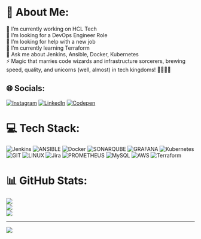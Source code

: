 # 💫 About Me:
🔭 I’m currently working on HCL Tech<br>👯 I’m looking for a DevOps Engineer Role<br>🤝 I’m looking for help with a new job<br>🌱 I’m currently learning Terraform<br>💬 Ask me about Jenkins, Ansible, Docker, Kubernetes<br>⚡ Magic that marries code wizards and infrastructure sorcerers, brewing speed, quality, and unicorns (well, almost) in tech kingdoms! 🧙‍♂️🏰🚀


## 🌐 Socials:
[![Instagram](https://img.shields.io/badge/Instagram-%23E4405F.svg?logo=Instagram&logoColor=white)](https://instagram.com/https://www.instagram.com/kaduru_narendra/) [![LinkedIn](https://img.shields.io/badge/LinkedIn-%230077B5.svg?logo=linkedin&logoColor=white)](https://linkedin.com/in/https://www.linkedin.com/in/narendra-kaduru-9b3a49241/) [![Codepen](https://img.shields.io/badge/Codepen-000000?style=for-the-badge&logo=codepen&logoColor=white)](https://codepen.io/https://codepen.io/Narendrakaduru) 

# 💻 Tech Stack:
![Jenkins](https://img.shields.io/badge/jenkins-%232C5263.svg?style=for-the-badge&logo=jenkins&logoColor=white) ![ANSIBLE](https://img.shields.io/badge/ansible-%231A1918.svg?style=for-the-badge&logo=ansible&logoColor=white) ![Docker](https://img.shields.io/badge/docker-%230db7ed.svg?style=for-the-badge&logo=docker&logoColor=white) ![SONARQUBE](https://img.shields.io/badge/sonarqube-4E9BCD.svg?style=for-the-badge&logo=sonarqube&logoColor=white&color=%234E9BCD) ![GRAFANA](https://img.shields.io/badge/grafana-F46800.svg?style=for-the-badge&logo=grafana&logoColor=white&color=%23F46800) ![Kubernetes](https://img.shields.io/badge/kubernetes-%23326ce5.svg?style=for-the-badge&logo=kubernetes&logoColor=white) ![GIT](https://img.shields.io/badge/Git-fc6d26?style=for-the-badge&logo=git&logoColor=white) ![LINUX](https://img.shields.io/badge/Linux-FCC624?style=for-the-badge&logo=linux&logoColor=black) ![Jira](https://img.shields.io/badge/jira-%230A0FFF.svg?style=for-the-badge&logo=jira&logoColor=white) ![PROMETHEUS](https://img.shields.io/badge/prometheus-E6522C.svg?style=for-the-badge&logo=prometheus&logoColor=white&color=%23E6522C) ![MySQL](https://img.shields.io/badge/mysql-%2300000f.svg?style=for-the-badge&logo=mysql&logoColor=white) ![AWS](https://img.shields.io/badge/AWS-%23FF9900.svg?style=for-the-badge&logo=amazon-aws&logoColor=white) ![Terraform](https://img.shields.io/badge/terraform-%235835CC.svg?style=for-the-badge&logo=terraform&logoColor=white)
# 📊 GitHub Stats:
![](https://github-readme-stats.vercel.app/api?username=Narendrakaduru&theme=vue&hide_border=false&include_all_commits=true&count_private=false)<br/>
![](https://github-readme-streak-stats.herokuapp.com/?user=Narendrakaduru&theme=vue&hide_border=false)<br/>
![](https://github-readme-stats.vercel.app/api/top-langs/?username=Narendrakaduru&theme=vue&hide_border=false&include_all_commits=true&count_private=false&layout=compact)

---
[![](https://visitcount.itsvg.in/api?id=Narendrakaduru&icon=0&color=0)](https://visitcount.itsvg.in)

<!-- Proudly created with GPRM ( https://gprm.itsvg.in ) -->
